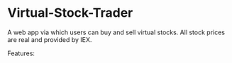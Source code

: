 # Virtual-Stock-Trader
A web app via which users can buy and sell virtual stocks. All stock prices are real and provided by IEX.

Features:
